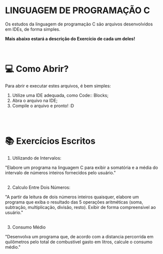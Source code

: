 # LINGUAGEM DE PROGRAMAÇÃO C

Os estudos da linguagem de programação C são arquivos desenvolvidos em IDEs, de forma simples.

<b> Mais abaixo estará a descrição do Exercício de cada um deles!</b>

<br>

# 💻 Como Abrir?

Para abrir e executar estes arquivos, é bem simples:
<br>

1. Utilize uma IDE adequada, como Code:: Blocks;
2. Abra o arquivo na IDE;
3. Compile o arquivo e pronto! :D

<br><br>

# 📚 Exercícios Escritos

1. Utilizando de Intervalos:

"Elabore um programa na linguagem C para exibir a somatória e a média do intervalo de números inteiros fornecidos pelo usuário."
<br><br>

2. Calculo Entre Dois Números:

"A partir da leitura de dois números inteiros quaisquer, elabore um programa que exiba o resultado das 5 operações aritméticas (soma, subtração, multiplicação, divisão, resto). Exibir de forma compreensivel ao usuário."
<br><br>

3. Consumo Médio

"Desenvolva um programa que, de acordo com a distancia percorrida em quilômetros pelo total de combustível gasto em litros, calcule o consumo médio."
<br><br>
